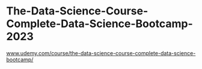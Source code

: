 # The-Data-Science-Course-Complete-Data-Science-Bootcamp-2023
www.udemy.com/course/the-data-science-course-complete-data-science-bootcamp/
